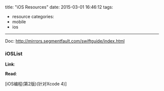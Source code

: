title: "iOS Resources"
date: 2015-03-01 16:46:12
tags:
- resource
categories:
- mobile
- ios

---

Doc:
http://mirrors.segmentfault.com/swiftguide/index.html
### iOSList

__Link__:

__Read__:


[iOS编程(第2版)(针对Xcode 4)]  
